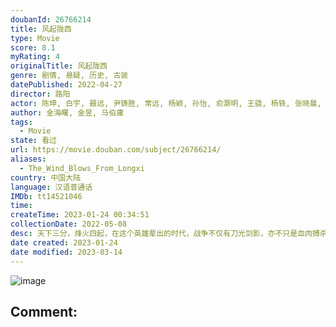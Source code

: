 ```yaml
---
doubanId: 26766214
title: 风起陇西
type: Movie
score: 8.1
myRating: 4
originalTitle: 风起陇西
genre: 剧情, 悬疑, 历史, 古装
datePublished: 2022-04-27
director: 路阳
actor: 陈坤, 白宇, 聂远, 尹铸胜, 常远, 杨颖, 孙怡, 俞灏明, 王骁, 杨轶, 张晓晨, 刘亭作, 赵峥, 从瑞麟, 张戈, 侯玮涛, 彭义程, 强巴才丹, 陈凯文, 李士刚, 张优, 朱超艺, 李凯, 董浩然, 韩秀一, 周小川, 刘一辉, 郭昱德, 杨博潇, 马学雷, 高睿菲儿, 戴毅, 李芸, 郭家诺, 张孝文, 杨磊, 王浩杰, 牛志强, 李小朋, 朱时峰, 李槐龙, 杜长安, 袁帅, 李泰延, 马思妍, 董子健, 李光洁, 郭京飞, 喻庆辉
author: 金海曙, 金昱, 马伯庸
tags:
  - Movie
state: 看过
url: https://movie.douban.com/subject/26766214/
aliases:
  - The_Wind_Blows_From_Longxi
country: 中国大陆
language: 汉语普通话
IMDb: tt14521046
time: 
createTime: 2023-01-24 00:34:51
collectionDate: 2022-05-08
desc: 天下三分，烽火四起，在这个英雄辈出的时代，战争不仅有刀光剑影，亦不只是血肉搏杀。秘密情报线上的生死角逐，正涌动于滚滚洪流的阴影当中。两个不被乱世聚焦的“小人物”——陈恭（陈坤饰）与荀诩（白宇饰）...
date created: 2023-01-24
date modified: 2023-03-14
---
```


![image](p2872590641.jpg)

Comment:
---
